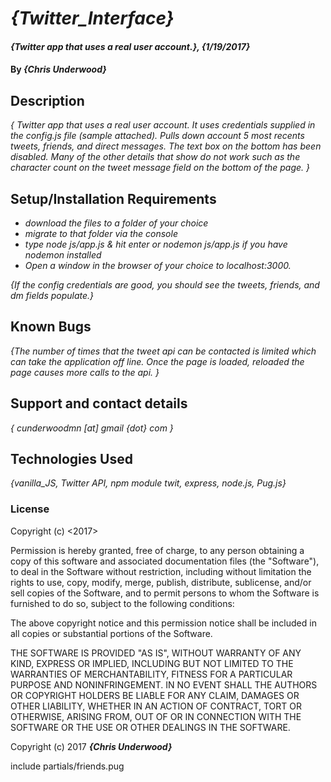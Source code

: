 # _{Twitter_Interface}_

#### _{Twitter app that uses a real user account.}, {1/19/2017}_

#### By _**{Chris Underwood}**_

## Description

_{ Twitter app that uses a real user account. It uses credentials supplied in the config.js file (sample attached). Pulls down account 5 most recents tweets, friends, and direct messages. The text box on the bottom has been disabled. Many of the other details that show do not work such as the character count on the tweet message field on the bottom of the page.   }_

## Setup/Installation Requirements

* _download the files to a folder of your choice_
* _migrate to that folder via the console_
* _type node js/app.js & hit enter or nodemon js/app.js if you have nodemon installed_
* _Open a window in the browser of your choice to localhost:3000._

_{If the config credentials are good, you should see the tweets, friends, and dm fields populate.}_

## Known Bugs

_{The number of times that the tweet api can be contacted is limited which can take the application off line. Once the page is loaded, reloaded the page causes more calls to the api. }_

## Support and contact details

_{ cunderwoodmn [at] gmail {dot} com }_

## Technologies Used

_{vanilla_JS, Twitter API, npm module twit, express, node.js, Pug.js}_

### License

Copyright (c) <2017> <Chris Underwood>

Permission is hereby granted, free of charge, to any person obtaining a copy of this software and associated documentation files (the "Software"), to deal in the Software without restriction, including without limitation the rights to use, copy, modify, merge, publish, distribute, sublicense, and/or sell copies of the Software, and to permit persons to whom the Software is furnished to do so, subject to the following conditions:

The above copyright notice and this permission notice shall be included in all copies or substantial portions of the Software.

THE SOFTWARE IS PROVIDED "AS IS", WITHOUT WARRANTY OF ANY KIND, EXPRESS OR IMPLIED, INCLUDING BUT NOT LIMITED TO THE WARRANTIES OF MERCHANTABILITY, FITNESS FOR A PARTICULAR PURPOSE AND NONINFRINGEMENT. IN NO EVENT SHALL THE AUTHORS OR COPYRIGHT HOLDERS BE LIABLE FOR ANY CLAIM, DAMAGES OR OTHER LIABILITY, WHETHER IN AN ACTION OF CONTRACT, TORT OR OTHERWISE, ARISING FROM, OUT OF OR IN CONNECTION WITH THE SOFTWARE OR THE USE OR OTHER DEALINGS IN THE SOFTWARE.

Copyright (c) 2017 **_{Chris Underwood}_**


include partials/friends.pug
